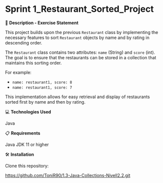 # Sprint 1_Restaurant_Sorted_Project

📄 **Description - Exercise Statement**

This project builds upon the previous `Restaurant` class by implementing the necessary features to sort `Restaurant` objects by name and by rating in descending order. 

The `Restaurant` class contains two attributes: `name` (String) and `score` (int). The goal is to ensure that the restaurants can be stored in a collection that maintains this sorting order.

For example:
- `name: restaurant1, score: 8`
- `name: restaurant1, score: 7`

This implementation allows for easy retrieval and display of restaurants sorted first by name and then by rating.

💻 **Technologies Used**

Java

📋 **Requirements**

Java JDK 11 or higher

🛠️ **Installation**

Clone this repository:

https://github.com/ToniR90/1.3-Java-Collections-Nivell2.2.git
